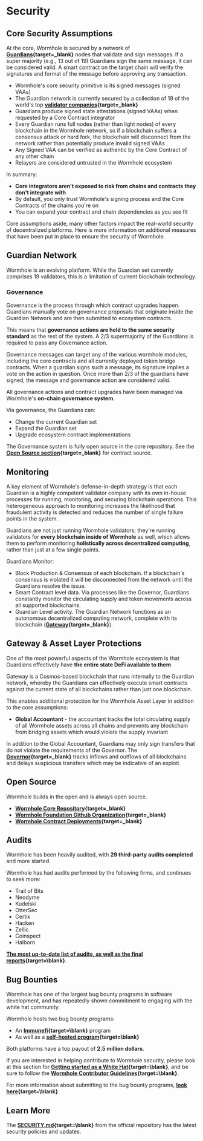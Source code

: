 # Security

## Core Security Assumptions

At the core, Wormhole is secured by a network of **[Guardians](#){target=\_blank}** nodes that validate and sign messages. If a super majority (e.g., 13 out of 19) Guardians sign the same message, it can be considered valid. A smart contract on the target chain will verify the signatures and format of the message before approving any transaction.

- Wormhole's core security primitive is its signed messages (signed VAAs)
- The Guardian network is currently secured by a collection of 19 of the world's top **[validator companies](https://wormhole-foundation.github.io/wormhole-dashboard/#/?endpoint=Mainnet){target=\_blank}**
- Guardians produce signed state attestations (signed VAAs) when requested by a Core Contract integrator
- Every Guardian runs full nodes (rather than light nodes) of every blockchain in the Wormhole network, so if a blockchain suffers a consensus attack or hard fork, the blockchain will disconnect from the network rather than potentially produce invalid signed VAAs
- Any Signed VAA can be verified as authentic by the Core Contract of any other chain
- Relayers are considered untrusted in the Wormhole ecosystem

In summary:

- **Core integrators aren't exposed to risk from chains and contracts they don't integrate with**
- By default, you only trust Wormhole's signing process and the Core Contracts of the chains you're on
- You can expand your contract and chain dependencies as you see fit

Core assumptions aside, many other factors impact the real-world security of decentralized platforms. Here is more information on additional measures that have been put in place to ensure the security of Wormhole.

## Guardian Network

Wormhole is an evolving platform. While the Guardian set currently comprises 19 validators, this is a limitation of current blockchain technology.

### Governance

Governance is the process through which contract upgrades happen. Guardians manually vote on governance proposals that originate inside the Guardian Network and are then submitted to ecosystem contracts.

This means that **governance actions are held to the same security standard** as the rest of the system. A 2/3 supermajority of the Guardians is required to pass any Governance action.

Governance messages can target any of the various wormhole modules, including the core contracts and all currently deployed token bridge contracts. When a guardian signs such a message, its signature implies a vote on the action in question. Once more than 2/3 of the guardians have signed, the message and governance action are considered valid.

All governance actions and contract upgrades have been managed via Wormhole's **on-chain governance system**.

Via governance, the Guardians can:

- Change the current Guardian set
- Expand the Guardian set
- Upgrade ecosystem contract implementations

The Governance system is fully open source in the core repository. See the **[Open Source section](#){target=\_blank}** for contract source.

## Monitoring

A key element of Wormhole's defense-in-depth strategy is that each Guardian is a highly competent validator company with its own in-house processes for running, monitoring, and securing blockchain operations. This heterogeneous approach to monitoring increases the likelihood that fraudulent activity is detected and reduces the number of single failure points in the system.

Guardians are not just running Wormhole validators; they're running validators for **every blockchain inside of Wormhole** as well, which allows them to perform monitoring **holistically across decentralized computing**, rather than just at a few single points.

Guardians Monitor:

- Block Production & Consensus of each blockchain. If a blockchain's consensus is violated it will be disconnected from the network until the Guardians resolve the issue.
- Smart Contract level data. Via processes like the Governor, Guardians constantly monitor the circulating supply and token movements across all supported blockchains.
- Guardian Level activity. The Guardian Network functions as an autonomous decentralized computing network, complete with its blockchain (**[Gateway](#){target=\_blank}**).

## Gateway & Asset Layer Protections

One of the most powerful aspects of the Wormhole ecosystem is that Guardians effectively have **the entire state DeFi available to them**.

Gateway is a Cosmos-based blockchain that runs internally to the Guardian network, whereby the Guardians can effectively execute smart contracts against the current state of all blockchains rather than just one blockchain.

This enables additional protection for the Wormhole Asset Layer in addition to the core assumptions:
- **Global Accountant** - the accountant tracks the total circulating supply of all Wormhole assets across all chains and prevents any blockchain from bridging assets which would violate the supply invariant

In addition to the Global Accountant, Guardians may only sign transfers that do not violate the requirements of the Governor. The **[Governor](https://github.com/wormhole-foundation/wormhole/blob/main/whitepapers/0007_governor.md){target=\_blank}** tracks inflows and outflows of all blockchains and delays suspicious transfers which may be indicative of an exploit.

## Open Source

Wormhole builds in the open and is always open source.

- **[Wormhole Core Repository](https://github.com/wormhole-foundation/wormhole){target=\_blank}**
- **[Wormhole Foundation Github Organization](https://github.com/wormhole-foundation){target=\_blank}**
- **[Wormhole Contract Deployments](#){target=\_blank}** <!-- link to core contracts page-->

## Audits

Wormhole has been heavily audited, with **29 third-party audits completed** and more started.

Wormhole has had audits performed by the following firms, and continues to seek more:

- Trail of Bits
- Neodyme
- Kudelski
- OtterSec
- Certik
- Hacken
- Zellic
- Coinspect
- Halborn

**[The most up-to-date list of audits, as well as the final reports](https://github.com/wormhole-foundation/wormhole/blob/main/SECURITY.md#3rd-party-security-audits){target=\blank}**.

## Bug Bounties

Wormhole has one of the largest bug bounty programs in software development, and has repeatedly shown commitment to engaging with the white hat community.

Wormhole hosts two bug bounty programs:

- An **[Immunefi](https://immunefi.com/bug-bounty/wormhole/){target=\blank}** program 
- As well as a **[self-hosted program](https://immunefi.com/bug-bounty/wormhole/){target=\blank}**

Both platforms have a top payout of **2.5 million dollars**.

If you are interested in helping contribute to Wormhole security, please look at this section for **[Getting started as a White Hat](https://github.com/wormhole-foundation/wormhole/blob/main/SECURITY.md#white-hat-hacking){target=\blank}**, and be sure to follow the **[Wormhole Contributor Guidelines](https://github.com/wormhole-foundation/wormhole/blob/main/CONTRIBUTING.md){target=\blank}**.

For more information about submitting to the bug bounty programs, **[look here](https://immunefi.com/bug-bounty/wormhole/){target=\blank}**

## Learn More
The **[SECURITY.md](https://github.com/wormhole-foundation/wormhole/blob/main/SECURITY.md){target=\blank}** from the official repository has the latest security policies and updates.
